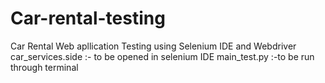 # Car-rental-testing
Car Rental Web apllication Testing using Selenium IDE and Webdriver
car_services.side :- to be opened in selenium IDE
main_test.py :-to be run through terminal
